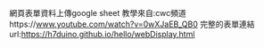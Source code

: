 網頁表單資料上傳google sheet
教學來自:cwc頻道https://www.youtube.com/watch?v=0wXJaEB_QB0
完整的表單連結url:https://h7duino.github.io/hello/webDisplay.html
